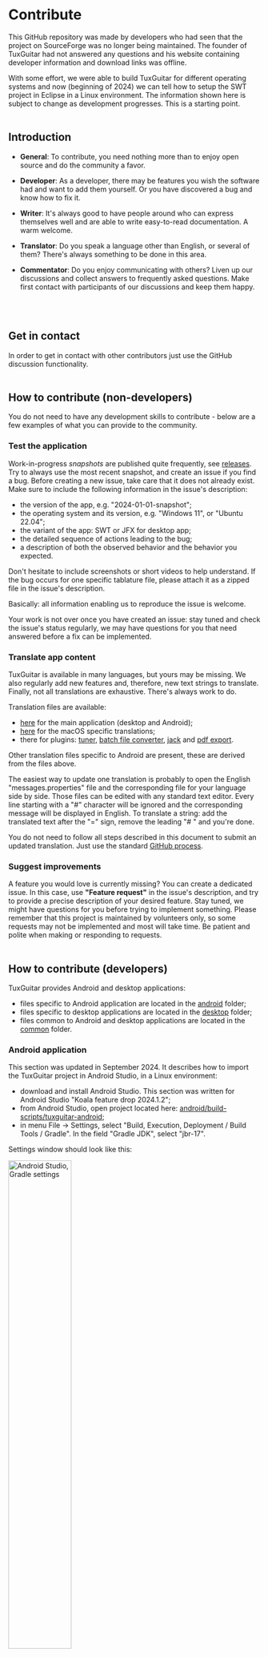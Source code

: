 # Contribute

This GitHub repository was made by developers who had seen that the project on SourceForge was no longer being maintained. The founder of TuxGuitar had not answered any questions and his website containing developer information and download links was offline.

With some effort, we were able to build TuxGuitar for different operating systems and now (beginning of 2024) we can tell how to setup the SWT project in Eclipse in a Linux environment. The information shown here is subject to change as development progresses. This is a starting point.
<br>
<br>

## Introduction

* **General**: To contribute, you need nothing more than to enjoy open source and do the community a favor.

* **Developer**: As a developer, there may be features you wish the software had and want to add them yourself. Or you have discovered a bug and know how to fix it.

* **Writer**: It's always good to have people around who can express themselves well and are able to write easy-to-read documentation. A warm welcome.

* **Translator**: Do you speak a language other than English, or several of them? There's always something to be done in this area.

* **Commentator**: Do you enjoy communicating with others? Liven up our discussions and collect answers to frequently asked questions. Make first contact with participants of our discussions and keep them happy.
<br>
<br>

## Get in contact

In order to get in contact with other contributors just use the GitHub discussion functionality.
<br>
<br>

## How to contribute (non-developers)

You do not need to have any development skills to contribute - below are a few examples of what you can provide to the community.

### Test the application

Work-in-progress *snapshots* are published quite frequently, see [releases](https://github.com/helge17/tuxguitar/releases). Try to always use the most recent snapshot, and create an issue if you find a bug. Before creating a new issue, take care that it does not already exist. Make sure to include the following information in the issue's description:

- the version of the app, e.g. "2024-01-01-snapshot";
- the operating system and its version, e.g. "Windows 11", or "Ubuntu 22.04";
- the variant of the app: SWT or JFX for desktop app;
- the detailed sequence of actions leading to the bug;
- a description of both the observed behavior and the behavior you expected.

Don't hesitate to include screenshots or short videos to help understand. If the bug occurs for one specific tablature file, please attach it as a zipped file in the issue's description.

Basically: all information enabling us to reproduce the issue is welcome.

Your work is not over once you have created an issue: stay tuned and check the issue's status regularly, we may have questions for you that need answered before a fix can be implemented.

### Translate app content

TuxGuitar is available in many languages, but yours may be missing. We also regularly add new features and, therefore, new text strings to translate. Finally, not all translations are exhaustive. There's always work to do.

Translation files are available:

- [here](https://github.com/helge17/tuxguitar/tree/master/common/resources/lang) for the main application (desktop and Android);
- [here](https://github.com/helge17/tuxguitar/tree/master/desktop/TuxGuitar-cocoa-integration-swt/share/lang) for the macOS specific translations;
- there for plugins: [tuner](https://github.com/helge17/tuxguitar/tree/master/desktop/TuxGuitar-tuner/share/lang), [batch file converter](https://github.com/helge17/tuxguitar/tree/master/desktop/TuxGuitar-converter/share/lang), [jack](https://github.com/helge17/tuxguitar/tree/master/desktop/TuxGuitar-jack/share/lang) and [pdf export](https://github.com/helge17/tuxguitar/tree/master/desktop/TuxGuitar-pdf-ui/share/lang).

Other translation files specific to Android are present, these are derived from the files above.

The easiest way to update one translation is probably to open the English "messages.properties" file and the corresponding file for your language side by side. Those files can be edited with any standard text editor. Every line starting with a "#" character will be ignored and the corresponding message will be displayed in English. To translate a string: add the translated text after the "=" sign, remove the leading "# " and you're done.

You do not need to follow all steps described in this document to submit an updated translation. Just use the standard [GitHub process](https://docs.github.com/en/get-started/quickstart/contributing-to-projects).

### Suggest improvements

A feature you would love is currently missing? You can create a dedicated issue. In this case, use **"Feature request"** in the issue's description, and try to provide a precise description of your desired feature. Stay tuned, we might have questions for you before trying to implement something.
Please remember that this project is maintained by volunteers only, so some requests may not be implemented and most will take time. Be patient and polite when making or responding to requests.
<br>
<br>

## How to contribute (developers)

TuxGuitar provides Android and desktop applications:

- files specific to Android application are located in the [android](../android) folder;
- files specific to desktop applications are located in the [desktop](../desktop) folder;
- files common to Android and desktop applications are located in the [common](../common) folder.

### Android application

This section was updated in September 2024. It describes how to import the TuxGuitar project in Android Studio, in a Linux environment:

- download and install Android Studio. This section was written for Android Studio "Koala feature drop 2024.1.2";
- from Android Studio, open project located here: [android/build-scripts/tuxguitar-android](../android/build-scripts/tuxguitar-android);
- in menu File -> Settings, select "Build, Execution, Deployment / Build Tools / Gradle". In the field "Gradle JDK", select "jbr-17".

Settings window should look like this:

<img src="images/contribute/android-studio-settings.png" width="50%" alt="Android Studio, Gradle settings">

Then:

- type OK;
- in menu "File", select "Sync Project with Gradle Files".

Then you should be able to build and run application with dedicated buttons in the toolbar.

### Desktop application

TuxGuitar is available in different flavors:

- platform: FreeBSD, Linux (.tar.gz), Linux (.deb), macOS, Windows (standalone version), Windows (installable version);
- UI framework: SWT, JavaFX.

Note: only the SWT variants are included in the official releases, JavaFX variants support is not guaranteed.

Application is essentially developed in Java, however, some *native modules* can also include parts developed in another language (e.g. C). The application is built using Maven. For detailed build instructions please refer to [INSTALL.md](../INSTALL.md) file.

For each {platform, UI framework} couple, one Maven project is defined in a `pom.xml` file. All Maven projects are located in the [desktop/build-scripts](../desktop/build-scripts) folder. Each pom file defines all the successive build steps.

Note: it should be possible to build TuxGuitar also on some other architectures, but only x86_64 architecture is supported in this repo.

### Submit a contribution

If you want to implement one feature request or to fix an issue, mention it explicitly in the issue's discussion, so that others do not try to address it in parallel.
To submit a contribution, follow the GitHub [guidelines](https://docs.github.com/en/get-started/exploring-projects-on-github/contributing-to-a-project#making-a-pull-request) and create a pull request. Take care to `squash` your commits before submitting a pull request, except if there is a good reason not to do so (intermediate development commits have a low added value in the master's history). If your pull request implements or fixes an issue, make this explicit in the pull request's description (e.g. "should fix issue #xxx").

### Setup Eclipse IDE

We will now focus on the **developer** role and show our suggested method to easily clone the repository, install necessary tooling, import the project and finally import, build and run the Linux/SWT configuration. Normally, you **will not need more than 30 minutes**.

This walkthrough assumes that you will be using the Eclipse Development Environment and a Unix-based system. You're welcome to use another environment or OS, but instructions will not be provided.

Eclipse supports many processes around software projects, even writing documentation in markdown. For information about downloading and installing it see <https://eclipse.org>.
Our examples and screenshots here are from Eclipse Version 2023-12.

Important note: this section still needs to be completed. Known limitations:

- this procedure does not enable to build the *native modules* in Eclipse. Therefore, before sending a pull request it is highly recommended to build the application as defined in [INSTALL.md](../INSTALL.md), that is with `-P native-modules` option active;
- this procedure does not enable to include the *native modules* and associated plugins in debug configuration.

#### Fork the origin TuxGuitar repository

Because you do not have rights to push to this repository directly, you must first fork this repo to create a space for you to make your edits, then create a pull request once your changes are complete. If your pull request is accepted, it will be merged in a future version of the software. See the [instructions on forking a repository](https://docs.github.com/en/pull-requests/collaborating-with-pull-requests/working-with-forks/fork-a-repo) from GitHub.

#### Make a local copy of the forked repository

We assume, that you have started Eclipse and setup an Eclipse workspace. Open the git perspective and click on "Clone a git repository". In the next dialog select "Clone URI" and click next. Fill in the form with the data of your repository. Here you can see an example setup.

<img src="images/contribute/eclipse-git-clone-step1.png" width="50%" alt="Git Clone Step 1, Repository location">

In the next step, you will probably only **see the master branch. It has to been checked**. Click next.

<img src="images/contribute/eclipse-git-clone-step2.png" width="50%" alt="Git Clone Step 2, Select branches">

As a last step, you have to choose where on your local drive the repo should be placed. In my case, I created a folder named "git" in my Eclipse workspace. Make sure the absolute path to your project folder only contains ascii characters (no accented characters, etc.), else the unit tests will fail at build stage.

<img src="images/contribute/eclipse-git-clone-step3.png" width="50%" alt="Git Clone Step 3, Select local folder">

After you finish you will see a percent value showing the progress of the local copy. Once this background job has finished, you will see the structure of your local repository. Something like this:

<img src="images/contribute/eclipse-git-repository.png" width="50%" alt="Git repository in Eclipse">

#### Import the SWT Maven project

In order to build the SWT variant of TuxGuitar, you have to import the Maven project in question. To do so, open the Java perspective and go to File -> Import and choose Maven -> Existing Maven Projects. You have to import the SWT project you will find in your local git repository, e.g. "..../eclipse-workspace/git/tuxguitar/desktop/build-scripts/tuxguitar-linux-swt".

<img src="images/contribute/eclipse-maven-swt-import.png" width="50%" alt="Maven SWT import">

Once finished, you'll see the package explorer containing all the packages needed for a build.

<img src="images/contribute/eclipse-swt-package-explorer.png" width="20%" alt="Maven SWT packages">

#### Install the Eclipse SWT packages

To have all foreign packages in your Eclipse workspace, create a folder named "externals" and download/install the SWT package. The process is the same for installing, but here, it's all done in the Eclipse workspace. If you don't already have Maven installed, open the Eclipse workspace terminal.

```sh
eclipse-workspace$ sudo apt install maven
eclipse-workspace$ mkdir externals
eclipse-workspace$ cd externals
eclipse-workspace$ wget https://archive.eclipse.org/eclipse/downloads/drops4/R-4.26-202211231800/swt-4.26-gtk-linux-x86_64.zip
eclipse-workspace/externals$ mkdir swt-4.26-gtk-linux-x86_64
eclipse-workspace/externals$ cd swt-4.26-gtk-linux-x86_64
eclipse-workspace/externals$ unzip ../swt-4.26-gtk-linux-x86_64.zip
eclipse-workspace/externals$ mvn install:install-file -Dfile=swt.jar -DgroupId=org.eclipse.swt -DartifactId=org.eclipse.swt.gtk.linux -Dpackaging=jar -Dversion=4.26
```

#### Define run configuration

Go to Menu Run -> Run Configurations..., right-click on "Maven Build", select "New Configuration" and give your configuration a name.
In the Main tab, Base Directory section, click on "Workspace" and browse to "tuxguitar-linux-swt".
In the Goals field, type `clean verify`:

<img src="images/contribute/eclipse-run.png" width="50%" alt="Run configuration">

Then, at the bottom-right click Apply, then Run. After a short delay (a few tens of seconds) you should see "BUILD SUCCESS".

#### Define debug configuration

Note: this section is still work-in-progress. Its objective is to re-create a debug environment as close as possible to the *real* application.
In *real* application, all dependencies are stored in different folders during the build process, as defined by the `pom.xml` file:

- `.jar` files for the different modules - except plugins - are stored in the `lib` folder;
- `.jar` files for plugins are stored in the `share/plugins` folder;
- other dependencies (help files, translations, skins, configuration files, etc.) are stored in subfolders of the `share` folder.

Path to the `lib` folder is provided to the Java environment by a `classpath` argument in the command line. Path to the `share` folder is provided to TuxGuitar by a `-Dtuxguitar.share.path` argument in the command line. The installation folder is also provided by a command line argument: `-Dtuxguitar.home.path`.
The procedure described in this section aims at recreating a similar environment for the debug configuration.

Go to Menu Run -> Debug Configurations..., right-click on "Java Application", select "New Configuration" and give your configuration a name.
In the Main tab, Project section, click on "Browse..." and select "tuxguitar". In the Main class section, click on "Search..." and select "TGMainSingleton - app.tuxguitar.app":

<img src="images/contribute/eclipse-debug-main.png" width="50%" alt="Debug configuration - main">

In the "Arguments" tab, "VM arguments" section, type:
```
-Dtuxguitar.share.path="(path to your tuxguitar source folder)/desktop/build-scripts/tuxguitar-linux-swt/target/tuxguitar-9.99-SNAPSHOT-linux-swt/share/"
-Dtuxguitar.home.path=="(path to your tuxguitar source folder)/desktop/build-scripts/tuxguitar-linux-swt/target/tuxguitar-9.99-SNAPSHOT-linux-swt/"
```

Take care to customize these fields considering your path to the TuxGuitar source folder. Example:

<img src="images/contribute/eclipse-debug-arguments.png" width="50%" alt="Debug configuration - arguments">

Note: take care, in the screenshot above the full content of the "VM arguments" field is not visible (need to scroll down to see `-Dtuxguitar.home.path` parameter).

In the Dependencies tab, Classpath Entries, delete both "tuxguitar" and "Maven Dependencies" items.
Then, click on "Add External JARs...", browse to folder `tuxguitar/desktop/build-scripts/tuxguitar-linux-swt/target/tuxguitar-9.99-SNAPSHOT-linux-swt/lib/`, and select all files. The screenshot below does not show the complete list of jar files (truncated).

<img src="images/contribute/eclipse-debug-dependencies.png" width="50%" alt="Debug configuration - dependencies">

Then, at the bottom-right click Apply, then Debug.

Congratulations. You can now build, run and debug TuxGuitar SWT.

#### Import formatting configuration

When writing this documentation, formatting of java files in TuxGuitar is *very* heterogeneous. For better code readability, it is recommended to apply the same formatting rules everywhere:

- in Eclipse, click menu "Window -> Preferences", then on the left panel select "Java/Code style/Formatter"
- import [formatting style file](../misc/tuxguitar_formatting.xml)
- click "Apply and close"

Whenever you create a new java file, auto-format it (use `Ctrl + Shift + F` shortcut).

Whenever you want to *modify* an existing file, take care that this re-formatting operation can modify the file quite heavily. In this case, please create a dedicated commit when you apply this format, independently from other modifications. Objective is to separate commits with functional modifications from commits with style modifications only, or else code review will become a nightmare.

